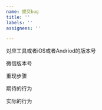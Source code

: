 ```yaml
---
name: 提交bug
title: ''
labels: ''
assignees: ''

---
```


对应工具或者iOS或者Andriod的版本号

微信版本号

重现步骤

期待的行为

实际的行为
